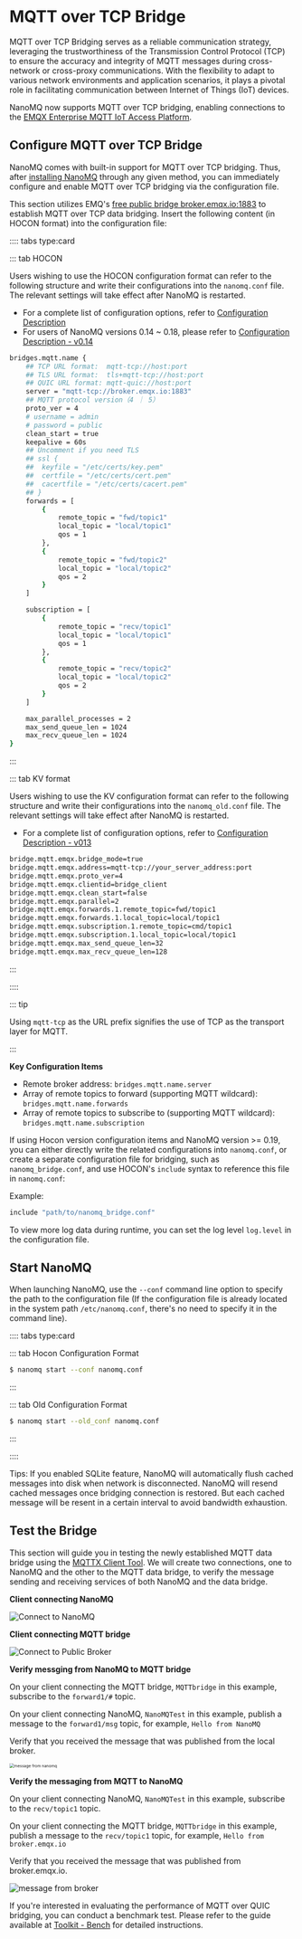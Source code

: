 # MQTT over TCP Bridge

MQTT over TCP Bridging serves as a reliable communication strategy, leveraging the trustworthiness of the Transmission Control Protocol (TCP) to ensure the accuracy and integrity of MQTT messages during cross-network or cross-proxy communications. With the flexibility to adapt to various network environments and application scenarios, it plays a pivotal role in facilitating communication between Internet of Things (IoT) devices. 

NanoMQ now supports MQTT over TCP bridging, enabling connections to the [EMQX Enterprise MQTT IoT Access Platform](https://www.emqx.com/products/emqx).

## Configure MQTT over TCP Bridge

NanoMQ comes with built-in support for MQTT over TCP bridging. Thus, after [installing NanoMQ](../installation/introduction.md) through any given method, you can immediately configure and enable MQTT over TCP bridging via the configuration file.

This section utilizes EMQ's [free public bridge broker.emqx.io:1883](https://www.emqx.com/en/mqtt/public-mqtt5-broker) to establish MQTT over TCP data bridging. Insert the following content (in HOCON format) into the configuration file:

:::: tabs type:card

::: tab HOCON

Users wishing to use the HOCON configuration format can refer to the following structure and write their configurations into the `nanomq.conf` file. The relevant settings will take effect after NanoMQ is restarted.

- For a complete list of configuration options, refer to [Configuration Description](../config-description/bridges.md)
- For users of NanoMQ versions 0.14 ~ 0.18, please refer to [Configuration Description - v0.14](../config-description/v014.md)

```bash
bridges.mqtt.name {
	## TCP URL format:  mqtt-tcp://host:port
	## TLS URL format:  tls+mqtt-tcp://host:port
	## QUIC URL format: mqtt-quic://host:port
	server = "mqtt-tcp://broker.emqx.io:1883"
	## MQTT protocol version（4 ｜ 5）
	proto_ver = 4
	# username = admin
	# password = public
	clean_start = true
	keepalive = 60s
	## Uncomment if you need TLS
	## ssl {
	## 	keyfile = "/etc/certs/key.pem"
	## 	certfile = "/etc/certs/cert.pem"
	## 	cacertfile = "/etc/certs/cacert.pem"
	## }
	forwards = [
		{
			remote_topic = "fwd/topic1"
			local_topic = "local/topic1"
			qos = 1
		},
		{
			remote_topic = "fwd/topic2"
			local_topic = "local/topic2"
			qos = 2
		}
	]

	subscription = [
		{
			remote_topic = "recv/topic1"
			local_topic = "local/topic1"
			qos = 1
		},
		{
			remote_topic = "recv/topic2"
			local_topic = "local/topic2"
			qos = 2
		}
	]

	max_parallel_processes = 2 
	max_send_queue_len = 1024
	max_recv_queue_len = 1024
}
```
:::

::: tab KV format

Users wishing to use the KV configuration format can refer to the following structure and write their configurations into the `nanomq_old.conf` file. The relevant settings will take effect after NanoMQ is restarted.

- For a complete list of configuration options, refer to [Configuration Description - v013](../config-description/v013.md)

```bash
bridge.mqtt.emqx.bridge_mode=true
bridge.mqtt.emqx.address=mqtt-tcp://your_server_address:port
bridge.mqtt.emqx.proto_ver=4
bridge.mqtt.emqx.clientid=bridge_client
bridge.mqtt.emqx.clean_start=false
bridge.mqtt.emqx.parallel=2
bridge.mqtt.emqx.forwards.1.remote_topic=fwd/topic1
bridge.mqtt.emqx.forwards.1.local_topic=local/topic1
bridge.mqtt.emqx.subscription.1.remote_topic=cmd/topic1
bridge.mqtt.emqx.subscription.1.local_topic=local/topic1
bridge.mqtt.emqx.max_send_queue_len=32
bridge.mqtt.emqx.max_recv_queue_len=128
```

:::

::::

::: tip

Using `mqtt-tcp` as the URL prefix signifies the use of TCP as the transport layer for MQTT.

:::

**Key Configuration Items**

- Remote broker address: `bridges.mqtt.name.server`
- Array of remote topics to forward (supporting MQTT wildcard): `bridges.mqtt.name.forwards`
- Array of remote topics to subscribe to (supporting MQTT wildcard): `bridges.mqtt.name.subscription`

If using Hocon version configuration items and NanoMQ version >= 0.19, you can either directly write the related configurations into `nanomq.conf`, or create a separate configuration file for bridging, such as `nanomq_bridge.conf`, and use HOCON's `include` syntax to reference this file in `nanomq.conf`:

Example:

```bash
include "path/to/nanomq_bridge.conf" 
```

To view more log data during runtime, you can set the log level `log.level` in the configuration file.

## Start NanoMQ

When launching NanoMQ, use the `--conf` command line option to specify the path to the configuration file (If the configuration file is already located in the system path `/etc/nanomq.conf`, there's no need to specify it in the command line).

:::: tabs type:card

::: tab Hocon Configuration Format

```bash
$ nanomq start --conf nanomq.conf
```

:::

::: tab Old Configuration Format

```bash
$ nanomq start --old_conf nanomq.conf
```

:::

::::

Tips: If you enabled SQLite feature, NanoMQ will automatically flush cached messages into disk when network is disconnected. NanoMQ will resend cached messages once bridging connection is restored. But each cached message will be resent in a certain interval to avoid bandwidth exhaustion.

## Test the Bridge

This section will guide you in testing the newly established MQTT data bridge using the [MQTTX Client Tool](https://mqttx.app/). We will create two connections, one to NanoMQ and the other to the MQTT data bridge, to verify the message sending and receiving services of both NanoMQ and the data bridge.

**Client connecting NanoMQ**

![Connect to NanoMQ](./assets/connect-nanomq.png)

**Client connecting MQTT bridge**

![Connect to Public Broker](./assets/connect-public-broker.png)

**Verify messging from NanoMQ to MQTT bridge**

On your client connecting the MQTT bridge, `MQTTbridge` in this example, subscribe to the `forward1/#` topic.

On your client connecting NanoMQ, `NanoMQTest` in this example, publish a message to the `forward1/msg` topic, for example, `Hello from NanoMQ`

Verify that you received the message that was published from the local broker.

<img src="./assets/hellofromnano.png" alt="message from nanomq" style="zoom:50%;" />

**Verify the messaging from MQTT to NanoMQ**

On your client connecting NanoMQ, `NanoMQTest` in this example, subscribe to the `recv/topic1` topic.

On your client connecting the MQTT bridge, `MQTTbridge` in this example, publish a message to the `recv/topic1` topic, for example, `Hello from broker.emqx.io`

Verify that you received the message that was published from broker.emqx.io.

![message from broker](./assets/hellofrombroker.png)

If you're interested in evaluating the performance of MQTT over QUIC bridging, you can conduct a benchmark test. Please refer to the guide available at [Toolkit - Bench](../toolkit/bench.md) for detailed instructions.
